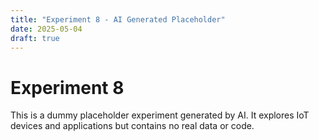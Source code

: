 ```yaml
---
title: "Experiment 8 - AI Generated Placeholder"
date: 2025-05-04
draft: true
---
```


# Experiment 8

This is a dummy placeholder experiment generated by AI. It explores IoT devices and applications but contains no real data or code.

